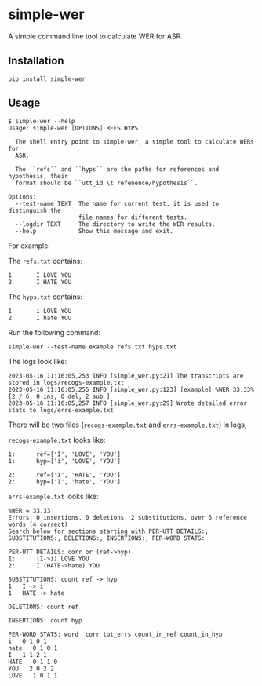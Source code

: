 # simple-wer
A simple command line tool to calculate WER for ASR.


## Installation

```
pip install simple-wer
```


## Usage

```
$ simple-wer --help
Usage: simple-wer [OPTIONS] REFS HYPS

  The shell entry point to simple-wer, a simple tool to calculate WERs for
  ASR.

  The ``refs`` and ``hyps`` are the paths for references and hypothesis, their
  format should be ``utt_id \t refenence/hypothesis``.

Options:
  --test-name TEXT  The name for current test, it is used to distinguish the
                    file names for different tests.
  --logdir TEXT     The directory to write the WER results.
  --help            Show this message and exit.
```

For example:

The `refs.txt` contains:

```
1       I LOVE YOU
2       I HATE YOU
```

The `hyps.txt` contains:

```
1       i LOVE YOU
2       I hate YOU
```

Run the following command:

```
simple-wer --test-name example refs.txt hyps.txt
```

The logs look like:

```
2023-05-16 11:16:05,253 INFO [simple_wer.py:21] The transcripts are stored in logs/recogs-example.txt
2023-05-16 11:16:05,255 INFO [simple_wer.py:123] [example] %WER 33.33% [2 / 6, 0 ins, 0 del, 2 sub ]
2023-05-16 11:16:05,257 INFO [simple_wer.py:29] Wrote detailed error stats to logs/errs-example.txt
```

There will be two files (`recogs-example.txt` and `errs-example.txt`) in logs,

`recogs-example.txt` looks like:

```
1:      ref=['I', 'LOVE', 'YOU']
1:      hyp=['i', 'LOVE', 'YOU']

2:      ref=['I', 'HATE', 'YOU']
2:      hyp=['I', 'hate', 'YOU']
```

`errs-example.txt` looks like:

```
%WER = 33.33
Errors: 0 insertions, 0 deletions, 2 substitutions, over 6 reference words (4 correct)
Search below for sections starting with PER-UTT DETAILS:, SUBSTITUTIONS:, DELETIONS:, INSERTIONS:, PER-WORD STATS:

PER-UTT DETAILS: corr or (ref->hyp)  
1:      (I->i) LOVE YOU
2:      I (HATE->hate) YOU

SUBSTITUTIONS: count ref -> hyp
1   I -> i
1   HATE -> hate

DELETIONS: count ref

INSERTIONS: count hyp

PER-WORD STATS: word  corr tot_errs count_in_ref count_in_hyp
i   0 1 0 1
hate   0 1 0 1
I   1 1 2 1
HATE   0 1 1 0
YOU   2 0 2 2
LOVE   1 0 1 1
```
